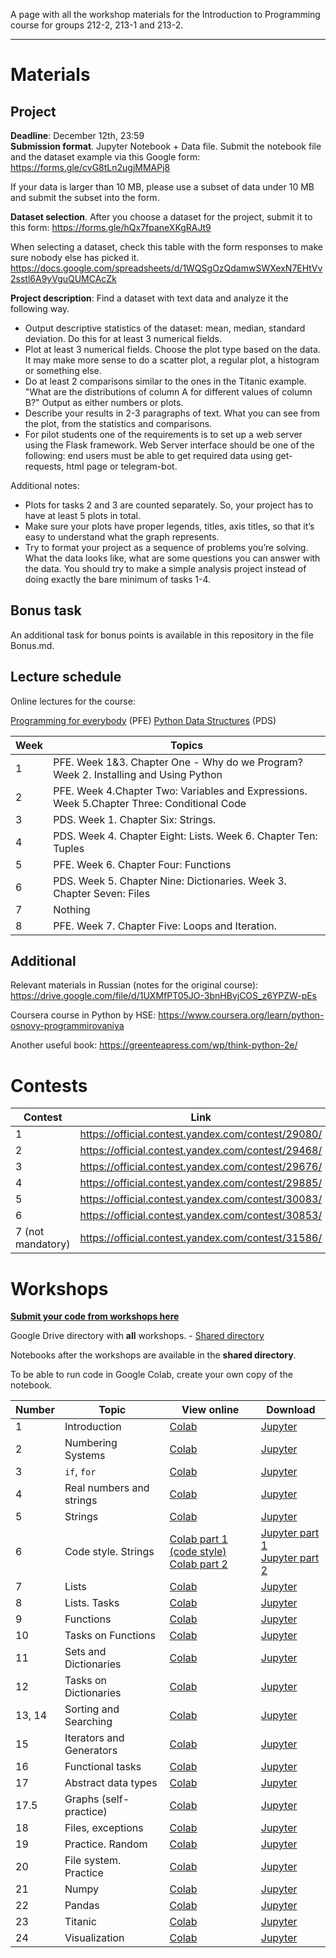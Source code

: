 A page with all the workshop materials for the Introduction to Programming course for groups 212-2, 213-1 and 213-2.

-----

# Materials


## Project

**Deadline**: December 12th, 23:59\
**Submission format**. Jupyter Notebook + Data file. Submit the notebook file and the dataset example via this Google form: https://forms.gle/cvG8tLn2ugjMMAPj8  

If your data is larger than 10 MB, please use a subset of data under 10 MB and submit the subset into the form.

**Dataset selection**. After you choose a dataset for the project, submit it to this form: https://forms.gle/hQx7fpaneXKgRAJt9 

When selecting a dataset, check this table with the form responses to make sure nobody else has picked it.  \
https://docs.google.com/spreadsheets/d/1WQSgOzQdamwSWXexN7EHtVv2sstl6A9yVguQUMCAcZk

**Project description**: Find a dataset with text data and analyze it the following way.
- Output descriptive statistics of the dataset: mean, median, standard deviation. Do this for at least 3 numerical fields.
- Plot at least 3 numerical fields. Choose the plot type based on the data. It may make more sense to do a scatter plot, a regular plot, a histogram or something else.
- Do at least 2 comparisons similar to the ones in the Titanic example. "What are the distributions of column A for different values of column B?" Output as either numbers or plots.
- Describe your results in 2-3 paragraphs of text. What you can see from the plot, from the statistics and comparisons.
- For pilot students one of the requirements is to set up a web server using the Flask framework. Web Server interface should be one of the following: end users must be able to get required data using get-requests, html page or telegram-bot.

Additional notes:
- Plots for tasks 2 and 3 are counted separately. So, your project has to have at least 5 plots in total.
- Make sure your plots have proper legends, titles, axis titles, so that it’s easy to understand what the graph represents.
- Try to format your project as a sequence of problems you’re solving. What the data looks like, what are some questions you can answer with the data. You should try to make a simple analysis project instead of doing exactly the bare minimum of tasks 1-4.

## Bonus task

An additional task for bonus points is available in this repository in the file Bonus.md.

## Lecture schedule
Online lectures for the course:

[Programming for everybody](https://www.coursera.org/learn/python?specialization=python) (PFE)
[Python Data Structures](https://www.coursera.org/learn/python-data) (PDS)


| Week | Topics |
|---------|------|
| 1 | PFE. Week 1&3. Chapter One - Why do we Program? Week 2. Installing and Using Python |
| 2 | PFE. Week 4.Chapter Two: Variables and Expressions. Week 5.Chapter Three: Conditional Code |
| 3 | PDS. Week 1. Chapter Six: Strings. |
| 4 | PDS. Week 4. Chapter Eight: Lists. Week 6. Chapter Ten: Tuples |
| 5 | PFE. Week 6. Chapter Four: Functions |
| 6 | PDS. Week 5. Chapter Nine: Dictionaries. Week 3. Chapter Seven: Files |
| 7 | Nothing |
| 8 | PFE. Week 7. Chapter Five: Loops and Iteration. |


## Additional


Relevant materials in Russian (notes for the original course): https://drive.google.com/file/d/1UXMfPT05JO-3bnHBvjCOS_z6YPZW-pEs

Coursera course in Python by HSE: https://www.coursera.org/learn/python-osnovy-programmirovaniya

Another useful book: https://greenteapress.com/wp/think-python-2e/


# Contests

| Contest | Link |
|---------|------|
| 1 | https://official.contest.yandex.com/contest/29080/ |
| 2 | https://official.contest.yandex.com/contest/29468/ |
| 3 | https://official.contest.yandex.com/contest/29676/ |
| 4 | https://official.contest.yandex.com/contest/29885/ |
| 5 | https://official.contest.yandex.com/contest/30083/ |
| 6 | https://official.contest.yandex.com/contest/30853/ |
| 7 (not mandatory) | https://official.contest.yandex.com/contest/31586/ |

# Workshops

[**Submit your code from workshops here**](https://forms.gle/B5ogs6HxypxFWYvz8)

Google Drive directory with **all** workshops. - [Shared directory](https://drive.google.com/drive/folders/14gqJC8A_dM13ZT7EijI_4pbWMJYhqR1T)

Notebooks after the workshops are available in the **shared directory**.

To be able to run code in Google Colab, create your own copy of the notebook.

| Number | Topic | View online | Download |
|--------|-------|-------------|----------|
| 1 | Introduction | [Colab](https://colab.research.google.com/drive/163k2AVJAOXi5vzuqhLTUbUtXBORDWjJ0) | [Jupyter](https://drive.google.com/file/d/163k2AVJAOXi5vzuqhLTUbUtXBORDWjJ0) |
| 2 | Numbering Systems | [Colab](https://colab.research.google.com/drive/1SZqOa3szmbJtrGOvqOhOzqIWyN8lvjnO) | [Jupyter](https://drive.google.com/file/d/1SZqOa3szmbJtrGOvqOhOzqIWyN8lvjnO)
| 3 | `if`, `for` | [Colab](https://colab.research.google.com/drive/12dkRJ7DyOxn4u5rgfsD7ulA4VsZGk4_Y) | [Jupyter](https://drive.google.com/file/d/12dkRJ7DyOxn4u5rgfsD7ulA4VsZGk4_Y)
| 4 | Real numbers and strings | [Colab](https://colab.research.google.com/drive/1Q1UAICsnU4nOtUqCC1GmK82Y18p6jdpo) | [Jupyter](https://drive.google.com/file/d/1Q1UAICsnU4nOtUqCC1GmK82Y18p6jdpo)
| 5 | Strings | [Colab](https://colab.research.google.com/drive/17oz8WLoVY-XaSiyZe48i8q55zDNOOoGu) | [Jupyter](https://drive.google.com/file/d/17oz8WLoVY-XaSiyZe48i8q55zDNOOoGu/view?usp=sharing)
| 6 | Code style. Strings | [Colab part 1 (code style)](https://colab.research.google.com/drive/1SQE9WIlXFXLAt9HwstpYbLiZSo17zOGf) <br />  [Colab part 2](https://colab.research.google.com/drive/1KDJ0y0f4m2GjVUnURXBYCVplgXqYHH3c) | [Jupyter part 1](https://drive.google.com/file/d/1SQE9WIlXFXLAt9HwstpYbLiZSo17zOGf/view?usp=sharing)<br />  [Jupyter part 2](https://drive.google.com/file/d/1KDJ0y0f4m2GjVUnURXBYCVplgXqYHH3c/view?usp=sharing)
| 7 | Lists | [Colab](https://colab.research.google.com/drive/1Hrt-fJlQllybqis75yz7Z8J98SCbyROD) | [Jupyter](https://drive.google.com/file/d/1Hrt-fJlQllybqis75yz7Z8J98SCbyROD/view?usp=sharing)
| 8 | Lists. Tasks | [Colab](https://colab.research.google.com/drive/1zGlaGLWZQ8GxjVLOI2arFbM69poj8DaY) | [Jupyter](https://drive.google.com/file/d/1zGlaGLWZQ8GxjVLOI2arFbM69poj8DaY/view?usp=sharing)
| 9 | Functions | [Colab](https://colab.research.google.com/drive/1az-sgSitygmDGMChX2EuhuQRF7sZ8P1T) | [Jupyter](https://drive.google.com/file/d/1az-sgSitygmDGMChX2EuhuQRF7sZ8P1T/view?usp=sharing)
|10 | Tasks on Functions | [Colab](https://colab.research.google.com/drive/1hCh7NFgIFaQor4HnglfF-Dcgz285JEFy) | [Jupyter](https://drive.google.com/file/d/1hCh7NFgIFaQor4HnglfF-Dcgz285JEFy/view?usp=sharing)
|11 | Sets and Dictionaries | [Colab](https://colab.research.google.com/drive/15g-eKzRayWOIt3ZgPjhfcB0Moefy_Uhk) | [Jupyter](https://drive.google.com/file/d/15g-eKzRayWOIt3ZgPjhfcB0Moefy_Uhk/view?usp=sharing)
|12 | Tasks on Dictionaries | [Colab](https://colab.research.google.com/drive/14Y4PqEVEDqhcWibSCFmE1XuGqo3VUxh5) | [Jupyter](https://drive.google.com/file/d/14Y4PqEVEDqhcWibSCFmE1XuGqo3VUxh5/view?usp=sharing)
|13, 14 | Sorting and Searching | [Colab](https://colab.research.google.com/drive/14rZvEish6O0uY5NLfm1Z8wlJpaYXvZfS) | [Jupyter](https://drive.google.com/file/d/14rZvEish6O0uY5NLfm1Z8wlJpaYXvZfS/view?usp=sharing)
|15 | Iterators and Generators | [Colab](https://colab.research.google.com/drive/1EnkVxx2QJ6UBK6uEgV35rTO7TK_JSh6G) | [Jupyter](https://drive.google.com/file/d/1EnkVxx2QJ6UBK6uEgV35rTO7TK_JSh6G/view?usp=sharing)
|16 | Functional tasks | [Colab](https://colab.research.google.com/drive/1xFiGPwNkJztADLbskVqUpR_iboX8kvn0) | [Jupyter](https://drive.google.com/file/d/1xFiGPwNkJztADLbskVqUpR_iboX8kvn0/view?usp=sharing)
|17 | Abstract data types | [Colab](https://colab.research.google.com/drive/1fRzr5BOQzzLrB3X2p5p6AeeljT1xHcE3) | [Jupyter](https://drive.google.com/file/d/1fRzr5BOQzzLrB3X2p5p6AeeljT1xHcE3/view?usp=sharing)
|17.5 | Graphs (self-practice) | [Colab](https://colab.research.google.com/drive/1TJbAw_21DfrRpHSeQmOLWA4pWpFYUm0F) | [Jupyter](https://drive.google.com/file/d/1TJbAw_21DfrRpHSeQmOLWA4pWpFYUm0F/view?usp=sharing)
|18 | Files, exceptions | [Colab](https://colab.research.google.com/drive/1ewXawJhhl6pc8E1ZKrFc2vkZqGQG8yqR) | [Jupyter](https://drive.google.com/file/d/1ewXawJhhl6pc8E1ZKrFc2vkZqGQG8yqR/view?usp=sharing)
|19 | Practice. Random | [Colab](https://colab.research.google.com/drive/1RHo1UV6RWsVow77NjDA5mCUHbRkWiBNk) | [Jupyter](https://drive.google.com/file/d/1RHo1UV6RWsVow77NjDA5mCUHbRkWiBNk/view?usp=sharing)
|20| File system. Practice| [Colab](https://colab.research.google.com/drive/11Uj52_pOlLu_b1TFMgPXf4BpiMYVjuPo) | [Jupyter](https://drive.google.com/file/d/11Uj52_pOlLu_b1TFMgPXf4BpiMYVjuPo/view?usp=sharing)
|21| Numpy| [Colab](https://colab.research.google.com/drive/1RYc16Si3KOGjornzRhGG0cR_ldk0upOD) | [Jupyter](https://drive.google.com/file/d/1RYc16Si3KOGjornzRhGG0cR_ldk0upOD/view?usp=sharing)
|22| Pandas| [Colab](https://colab.research.google.com/drive/1WqyvV9_h5eD_dDMine4bRYyjEUAzNWQw) | [Jupyter](https://drive.google.com/file/d/1WqyvV9_h5eD_dDMine4bRYyjEUAzNWQw/view?usp=sharing)
|23| Titanic| [Colab](https://colab.research.google.com/drive/1VXqRxxfI9b1Hp_zi_VccTbO7fLlesH1t) | [Jupyter](https://drive.google.com/file/d/1VXqRxxfI9b1Hp_zi_VccTbO7fLlesH1t/view?usp=sharing)
|24| Visualization| [Colab](https://colab.research.google.com/drive/1rafsGZoSxILN1NbtwZAUvMUoaEGsQ-Cp) | [Jupyter](https://drive.google.com/file/d/1rafsGZoSxILN1NbtwZAUvMUoaEGsQ-Cp/view?usp=sharing)


